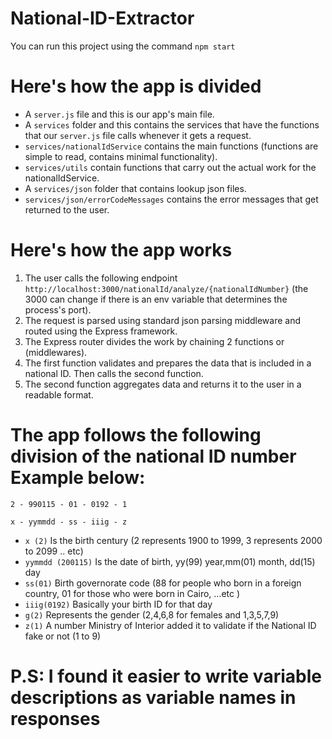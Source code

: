 # National-ID-Extractor

You can run this project using the command
`npm start`

# Here's how the app is divided

- A `server.js` file and this is our app's main file.
- A `services` folder and this contains the services that have the functions that our `server.js` file calls whenever it gets a request.
- `services/nationalIdService` contains the main functions (functions are simple to read, contains minimal functionality).
- `services/utils` contain functions that carry out the actual work for the nationalIdService.
- A `services/json` folder that contains lookup json files.
- `services/json/errorCodeMessages` contains the error messages that get returned to the user.

# Here's how the app works

1. The user calls the following endpoint `http://localhost:3000/nationalId/analyze/{nationalIdNumber}` (the 3000 can change if there is an env variable that determines the process's port).
2. The request is parsed using standard json parsing middleware and routed using the Express framework.
3. The Express router divides the work by chaining 2 functions or (middlewares).
4. The first function validates and prepares the data that is included in a national ID. Then calls the second function.
5. The second function aggregates data and returns it to the user in a readable format.

# The app follows the following division of the national ID number Example below:

`2 - 990115 - 01 - 0192 - 1`

`x - yymmdd - ss - iiig - z`

- `x (2)` Is the birth century (2 represents 1900 to 1999, 3 represents 2000 to 2099 .. etc)
- `yymmdd (200115)` Is the date of birth, yy(99) year,mm(01) month, dd(15) day
- `ss(01)` Birth governorate code (88 for people who born in a foreign country, 01 for those who were born in Cairo, ...etc )
- `iiig(0192)` Basically your birth ID for that day
- `g(2)` Represents the gender (2,4,6,8 for females and 1,3,5,7,9)
- `z(1)` A number Ministry of Interior added it to validate if the National ID fake or not (1 to 9)

# P.S: I found it easier to write variable descriptions as variable names in responses
